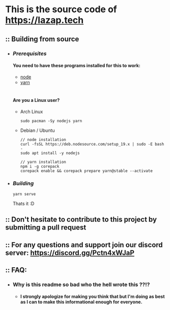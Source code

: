 # This is the source code of https://lazap.tech

## **:: Building from source**
- ### ***Prerequisites***
  #### You need to have these programs installed for this to work:
  - [node](https://nodejs.org/)
  - [yarn](https://yarnpkg.com/getting-started/install)
  #
  #### Are you a Linux user?
  - Arch Linux
    ```
    sudo pacman -Sy nodejs yarn
    ```
  - Debian / Ubuntu
    ```
    // node installation
    curl -fsSL https://deb.nodesource.com/setup_19.x | sudo -E bash -
    sudo apt install -y nodejs
    
    // yarn installation
    npm i -g corepack
    corepack enable && corepack prepare yarn@stable --activate
    ```
- ### ***Building***
  ```
  yarn serve
  ```
  Thats it :D

## **:: Don't hesitate to contribute to this project by submitting a pull request**
## **:: For any questions and support join our discord server: https://discord.gg/Pctn4xWJaP**

## **:: FAQ:**
- ### **Why is this readme so bad who the hell wrote this ??!?**
  - #### I strongly apologize for making you think that but I'm doing as best as I can to make this informational enough for everyone.